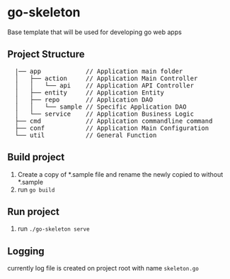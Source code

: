 # go-skeleton

Base template that will be used for developing go web apps

## Project Structure

<pre>
  |── app            // Application main folder
  │   ├── action     // Application Main Controller
  │   │   └── api    // Application API Controller
  │   ├── entity     // Application Entity
  │   ├── repo       // Application DAO
  │   │   └── sample // Specific Application DAO
  │   └── service    // Application Business Logic
  ├── cmd            // Application commandline command
  ├── conf           // Application Main Configuration
  └── util           // General Function
</pre>

## Build project

1. Create a copy of *.sample file and rename the newly copied to without *.sample
2. run `go build`

## Run project

1. run `./go-skeleton serve`

## Logging

currently log file is created on project root with name `skeleton.go`
